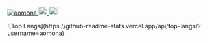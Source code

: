 <p align="left">
  <a href="https://github.com/aomona/aomona/">
    <img src="https://komarev.com/ghpvc/?username=aomona" alt="aomona" />
  </a>
  <a href="http://twitter.com/aomona_01">
    <img height="20" src="https://img.shields.io/twitter/follow/aomona_01?label=Twitter&logo=twitter&style=flat" />
  </a>
  <a href="https://github.com/aomona">
    <img height="20" src="https://img.shields.io/github/followers/aomona?label=follow&logo=github&style=flat" />
  </a>
</p>
<p>
  ![Top Langs](https://github-readme-stats.vercel.app/api/top-langs/?username=aomona)
</p>
